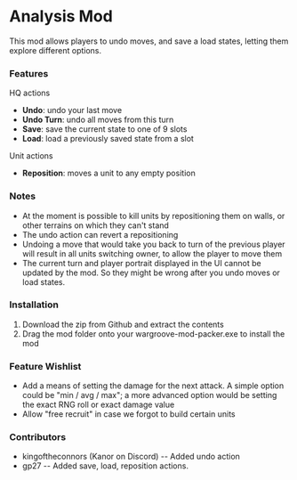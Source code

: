# Analysis Mod
This mod allows players to undo moves, and save a load states, letting them explore different options. 

### Features
HQ actions
- **Undo**: undo your last move
- **Undo Turn**: undo all moves from this turn
- **Save**: save the current state to one of 9 slots
- **Load**: load a previously saved state from a slot

Unit actions
- **Reposition**: moves a unit to any empty position

### Notes
- At the moment is possible to kill units by repositioning them on walls, or other terrains on which they can't stand
- The undo action can revert a repositioning
- Undoing a move that would take you back to turn of the previous player will result in all units switching owner, to allow the player to move them
- The current turn and player portrait displayed in the UI cannot be updated by the mod. So they might be wrong after you undo moves or load states.

### Installation
1. Download the zip from Github and extract the contents
2. Drag the mod folder onto your wargroove-mod-packer.exe to install the mod

### Feature Wishlist
- Add a means of setting the damage for the next attack. A simple option could be "min / avg / max"; a more advanced option would be setting the exact RNG roll or exact damage value
- Allow "free recruit" in case we forgot to  build certain units

### Contributors
- kingoftheconnors (Kanor on Discord)
-- Added undo action
- gp27 -- Added save, load, reposition actions.